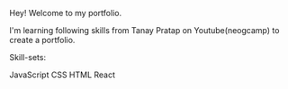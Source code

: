 Hey! Welcome to my portfolio.

I'm learning following skills from Tanay Pratap on Youtube(neogcamp) to create a portfolio.

Skill-sets:

JavaScript
CSS
HTML
React